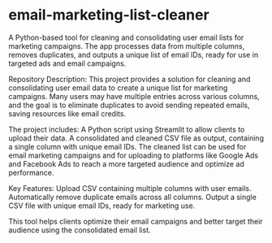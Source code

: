 
# email-marketing-list-cleaner
A Python-based tool for cleaning and consolidating user email lists for marketing campaigns. The app processes data from multiple columns, removes duplicates, and outputs a unique list of email IDs, ready for use in targeted ads and email campaigns.

Repository Description:
This project provides a solution for cleaning and consolidating user email data to create a unique list for marketing campaigns. Many users may have multiple entries across various columns, and the goal is to eliminate duplicates to avoid sending repeated emails, saving resources like email credits.

The project includes:
  A Python script using Streamlit to allow clients to upload their data.
  A consolidated and cleaned CSV file as output, containing a single column with unique email IDs.
  The cleaned list can be used for email marketing campaigns and for uploading to platforms like Google Ads and Facebook Ads to reach a more targeted audience and optimize ad performance.

Key Features:
  Upload CSV containing multiple columns with user emails.
  Automatically remove duplicate emails across all columns.
  Output a single CSV file with unique email IDs, ready for marketing use.

This tool helps clients optimize their email campaigns and better target their audience using the consolidated email list.
